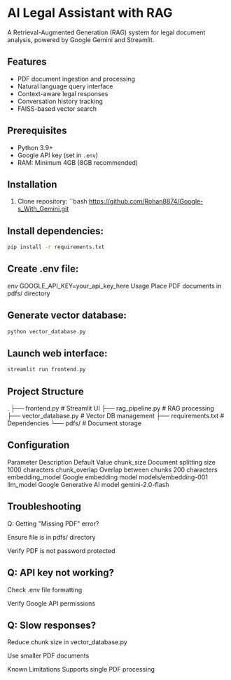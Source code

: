 # AI Legal Assistant with RAG

A Retrieval-Augmented Generation (RAG) system for legal document analysis, powered by Google Gemini and Streamlit.

## Features
- PDF document ingestion and processing
- Natural language query interface
- Context-aware legal responses
- Conversation history tracking
- FAISS-based vector search

## Prerequisites
- Python 3.9+
- Google API key (set in `.env`)
- RAM: Minimum 4GB (8GB recommended)

## Installation
1. Clone repository:
``bash
https://github.com/Rohan8874/Google-s_With_Gemini.git

## Install dependencies:

```bash
pip install -r requirements.txt
```
## Create .env file:

env
GOOGLE_API_KEY=your_api_key_here
Usage
Place PDF documents in pdfs/ directory

## Generate vector database:

```bash
python vector_database.py
```
## Launch web interface:

```bash
streamlit run frontend.py
```
## Project Structure
.
├── frontend.py            # Streamlit UI
├── rag_pipeline.py        # RAG processing
├── vector_database.py     # Vector DB management
├── requirements.txt       # Dependencies
└── pdfs/                  # Document storage
## Configuration
Parameter	Description	Default Value
chunk_size	Document splitting size	1000 characters
chunk_overlap	Overlap between chunks	200 characters
embedding_model	Google embedding model	models/embedding-001
llm_model	Google Generative AI model	gemini-2.0-flash
## Troubleshooting
Q: Getting "Missing PDF" error?

Ensure file is in pdfs/ directory

Verify PDF is not password protected

## Q: API key not working?

Check .env file formatting

Verify Google API permissions

## Q: Slow responses?

Reduce chunk size in vector_database.py

Use smaller PDF documents

Known Limitations
Supports single PDF processing
